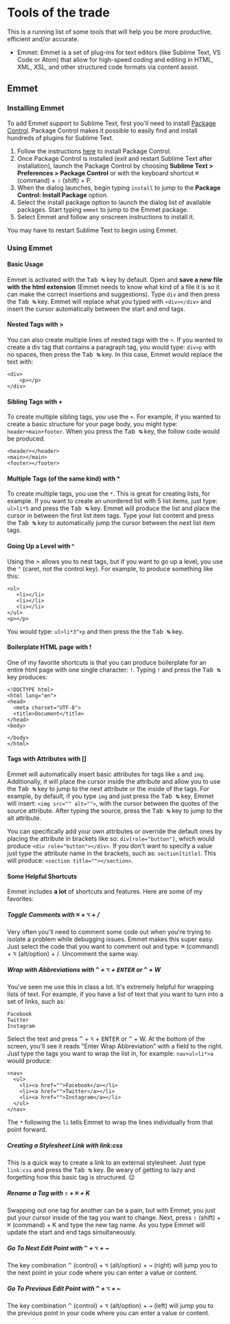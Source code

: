 
# Tools of the trade
This is a running list of some tools that will help you be more productive, efficient and/or accurate.

- Emmet: Emmet is a set of plug-ins for text editors (like Sublime Text, VS Code or Atom) that allow for high-speed coding and editing in HTML, XML, XSL, and other structured code formats via content assist.

## Emmet

### Installing Emmet
To add Emmet support to Sublime Text, first you'll need to install [Package Control](https://packagecontrol.io).  Package Control makes it possible to easily find and install hundreds of plugins for Sublime Text.  

1. Follow the instructions [here](https://packagecontrol.io/installation) to install Package Control.
2. Once Package Control is installed (exit and restart Sublime Text after installation), launch the Package Control by choosing **Sublime Text > Preferences > Package Control** or with the keyboard shortcut <kbd>⌘</kbd> (command) + <kbd>⇧</kbd> (shift) + P.
3. When the dialog launches, begin typing `install` to jump to the **Package Control: Install Package** option.  
4. Select the install package option to launch the dialog list of available packages.  Start typing `emmet` to jump to the Emmet package.
5. Select Emmet and follow any onscreen instructions to install it.

You may have to restart Sublime Text to begin using Emmet.  

### Using Emmet 
#### Basic Usage
Emmet is activated with the <kbd>Tab ↹</kbd> key by default.  Open and **save a new file with the html extension** (Emmet needs to know what kind of a file it is so it can make the correct insertions and suggestions).  Type `div` and then press the <kbd>Tab ↹</kbd> key.  Emmet will replace what you typed with `<div></div>` and insert the cursor automatically between the start and end tags.

#### Nested Tags with >
You can also create multiple lines of nested tags with the `>`.  If you wanted to create a div tag that contains a paragraph tag, you would type: `div>p` with no spaces, then press the <kbd>Tab ↹</kbd> key. In this case, Emmet would replace the text with:

    <div>
        <p></p>
    </div>

#### Sibling Tags with +
To create multiple sibling tags, you use the `+`.  For example, if you wanted to create a basic structure for your page body, you might type: `header+main+footer`.  When you press the <kbd>Tab ↹</kbd> key, the follow code would be produced.

    <header></header>
    <main></main>
    <footer></footer>
    
#### Multiple Tags (of the same kind) with *
To create multiple tags, you use the `*`.  This is great for creating lists, for example.  If you want to create an unordered list with 5 list items, just type: `ul>li*5` and press the <kbd>Tab ↹</kbd> key.  Emmet will produce the list and place the cursor in between the first list item tags.  Type your list content and press the <kbd>Tab ↹</kbd> key to automatically jump the cursor between the next list item tags.

#### Going Up a Level with ^
Using the > allows you to nest tags, but if you want to go up a level, you use the `^` (caret, not the control key).  For example, to produce something like this:

    <ul>
       <li></li>
       <li></li>
       <li></li>
    </ul>
    <p></p>

You would type: `ul>li*3^+p` and then press the the <kbd>Tab ↹</kbd> key.

#### Boilerplate HTML page with !
One of my favorite shortcuts is that you can produce boilerplate for an entire html page with one single character: `!`.  Typing `!` and press the <kbd>Tab ↹</kbd> key produces: 

    <!DOCTYPE html>
    <html lang="en">
    <head>
      <meta charset="UTF-8">
      <title>Document</title>
    </head>
    <body>
      
    </body>
    </html>
    
#### Tags with Attributes with []
Emmet will automatically insert basic attributes for tags like `a` and `img`.  Additionally, it will place the cursor inside the attribute and allow you to use the <kbd>Tab ↹</kbd> key to jump to the next attribute or the inside of the tags.  For example, by default, if you type `img` and just press the <kbd>Tab ↹</kbd> key, Emmet will insert: `<img src="" alt="">`, with the cursor between the quotes of the source attribute.  After typing the source, press the <kbd>Tab ↹</kbd> key to jump to the alt attribute.  

You can specifically add your own attributes or override the default ones by placing the attribute in brackets like so: `div[role="button"]`, which would produce `<div role="button"></div>`.  If you don't want to specify a value just type the attribute name in the brackets, such as: `section[title]`.  This will produce: `<section title=""></section>`.

#### Some Helpful Shortcuts
Emmet includes **a lot** of shortcuts and features.  Here are some of my favorites:

##### Toggle Comments with <kbd>⌘</kbd> + <kbd>⌥</kbd> + /
Very often you'll need to comment some code out when you're trying to isolate a problem while debugging issues.  Emmet makes this super easy.  Just select the code that you want to comment out and type: <kbd>⌘</kbd> (command) + <kbd>⌥</kbd> (alt/option) + /.  Uncomment the same way.

##### Wrap with Abbreviations with <kbd>^</kbd> + <kbd>⌥</kbd> + <kbd>ENTER</kbd> or <kbd>^</kbd> + W
You've seen me use this in class a lot.  It's extremely helpful for wrapping lists of text.  For example, if you have a list of text that you want to turn into a set of links, such as:

    Facebook
    Twitter
    Instagram

Select the text and press <kbd>^</kbd> + <kbd>⌥</kbd> + <kbd>ENTER</kbd> or <kbd>^</kbd> + W.  At the bottom of the screen, you'll see it reads "Enter Wrap Abbreviation" with a field to the right.  Just type the tags you want to wrap the list in, for example: `nav>ul>li*>a` would produce:

    <nav>
      <ul>
        <li><a href="">Facebook</a></li>
        <li><a href="">Twitter</a></li>
        <li><a href="">Instagram</a></li>
      </ul>
    </nav>
    
The `*` following the `li` tells Emmet to wrap the lines individually from that point forward. 

##### Creating a Stylesheet Link with link:css
This is a quick way to create a link to an external stylesheet.  Just type `link:css` and press the <kbd>Tab ↹</kbd> key.  Be weary of getting to lazy and forgetting how this basic tag is structured. :wink:

##### Rename a Tag with <kbd>⇧</kbd> + <kbd>⌘</kbd> + K 
Swapping out one tag for another can be a pain, but with Emmet, you just put your cursor inside of the tag you want to change.  Next, press <kbd>⇧</kbd> (shift) + <kbd>⌘</kbd> (command) + K and type the new tag name.  As you type Emmet will update the start and end tags simultaneously.

##### Go To Next Edit Point with <kbd>^</kbd> + <kbd>⌥</kbd> + <kbd>→</kbd>
The key combination <kbd>^</kbd> (control) + <kbd>⌥</kbd> (alt/option) + <kbd>→</kbd> (right) will jump you to the next point in your code where you can enter a value or content.

##### Go To Previous Edit Point with <kbd>^</kbd> + <kbd>⌥</kbd> + <kbd>←</kbd>
The key combination <kbd>^</kbd> (control) + <kbd>⌥</kbd> (alt/option) + <kbd>→</kbd> (left) will jump you to the previous point in your code where you can enter a value or content.
